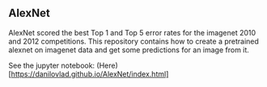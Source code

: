 ## AlexNet
AlexNet scored the best Top 1 and Top 5 error rates for the imagenet 2010 and 2012 competitions. This repository contains how to create a pretrained alexnet on imagenet data and get some predictions for an image from it.

See the jupyter notebook: (Here)[https://danilovlad.github.io/AlexNet/index.html]
